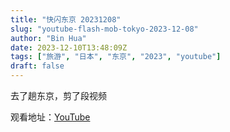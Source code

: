 ```yaml
---
title: "快闪东京 20231208"
slug: "youtube-flash-mob-tokyo-2023-12-08"
author: "Bin Hua"
date: 2023-12-10T13:48:09Z
tags: ["旅游", "日本", "东京", "2023", "youtube"]
draft: false
---
```


去了趟东京，剪了段视频

观看地址：[YouTube](https://www.youtube.com/watch?v=CSkGn6vsu1Q)